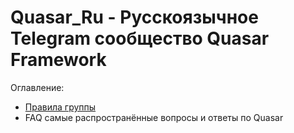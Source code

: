 # Quasar_Ru - Русскоязычное Telegram сообщество Quasar Framework

Оглавление:
- [Правила группы](pravila.md)
- FAQ самые распространённые вопросы и ответы по Quasar
